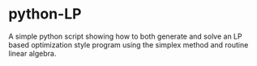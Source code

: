 # python-LP
A simple python script showing how to both generate and solve an LP based optimization style program using the simplex method and routine linear algebra.
